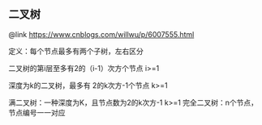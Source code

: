 ## 二叉树
@link https://www.cnblogs.com/willwu/p/6007555.html

定义：每个节点最多有两个子树，左右区分

二叉树的第i层至多有2的（i-1）次方个节点 i>=1

深度为k的二叉树，最多有 2的k次方-1个节点 k>=1

满二叉树：一种深度为K，且节点数为2的k次方-1 k>=1
完全二叉树：n个节点，节点编号一一对应